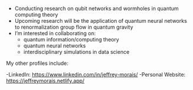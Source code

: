 - Conducting research on qubit networks and wormholes in quantum computing theory
- Upcoming research will be the application of quantum neural networks to renormalization group flow in quantum gravity 
- I’m interested in collaborating on:
  - quantum information/computing theory
  - quantum neural networks
  - interdisciplinary simulations in data science
 
My other profiles include:

-LinkedIn: https://www.linkedin.com/in/jeffrey-morais/
-Personal Website: https://jeffreymorais.netlify.app/

